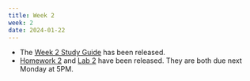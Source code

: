 ```yaml
---
title: Week 2
week: 2
date: 2024-01-22
---
```


- The [Week 2 Study Guide](/assets/guides/spring24/week02.pdf) has been released.
- [Homework 2](http://prob140.datahub.berkeley.edu/hub/user-redirect/git-pull?repo=https://github.com/prob140/materials-sp24&branch=main&subPath=hw/Homework_02.ipynb) and [Lab 2](http://prob140.datahub.berkeley.edu/hub/user-redirect/git-pull?repo=https://github.com/prob140/materials-sp24&branch=main&subPath=lab/Lab_02.ipynb) have been released. They are both due next Monday at 5PM.
